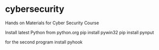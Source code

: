 # cybersecurity
Hands on Materials for Cyber Security Course

Install latest Python from python.org
pip install pywin32
pip install pynput

for the second program install pyhook
